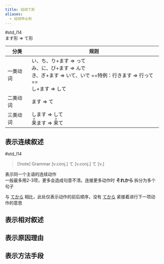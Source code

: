 ```yaml
---
title: 动词て形
aliases:
  - 动词中止形
---
```

 #std_l14  
ます形 => て形  

| 分类   | 规则                                                                                              |
| ---- | ----------------------------------------------------------------------------------------------- |
| 一类动词 | い、ち、り+ます => って<br>み、に、び+ます => んで<br>き、ぎ+ます => いて、いで   ==特例：行きます => 行って==<br>し+ます => して |
| 二类动词 | ます => て                                                                                           |
| 三类动词 | します => して<br><ruby>来<rt>き</rt>ます</ruby> => <ruby>来<rt>き</rt>て</ruby>                                 |


## 表示连续叙述  

 #std_l14  

> [!note] Grammar
> [v.conj.] て [v.conj.] て [v.]

表示同一个主语的连续动作  
一般最多用2-3项，更多会造成句意不清。连接更多动作时 **それから** 拆分为多个句子  

与 [てから](../4.particle/てから.md) 相比，此处仅表示动作的前后顺序，没有 [てから](../9.sentence_pattern/た後で.md) 紧接着进行下一项动作的意思  

## 表示相对叙述

## 表示原因理由

## 表示方法手段

